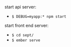 
start api server:
- `$ DEBUG=myapp:* npm start`

start front end server:
- `$ cd sept/`
- `$ ember serve`
